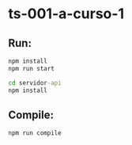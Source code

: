 # ts-001-a-curso-1

## Run:

```cmd
npm install
npm run start

cd servidor-api
npm install
```

## Compile:

```cmd
npm run compile
```